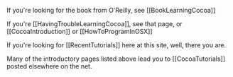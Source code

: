 If you're looking for the book from O'Reilly, see [[BookLearningCocoa]]

If you're [[HavingTroubleLearningCocoa]], see that page, or [[CocoaIntroduction]] or [[HowToProgramInOSX]]

If you're looking for [[RecentTutorials]] here at this site, well, there you are.

Many of the introductory pages listed above lead you to [[CocoaTutorials]] posted elsewhere on the net.